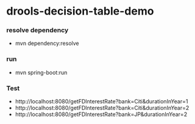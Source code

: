 # drools-decision-table-demo

### resolve dependency
- mvn dependency:resolve

### run
- mvn spring-boot:run

### Test

- http://localhost:8080/getFDInterestRate?bank=Citi&durationInYear=1
- http://localhost:8080/getFDInterestRate?bank=Citi&durationInYear=2
- http://localhost:8080/getFDInterestRate?bank=JP&durationInYear=2
